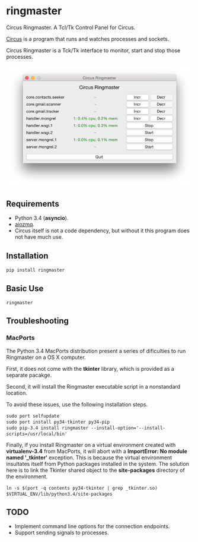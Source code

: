 # ringmaster

Circus Ringmaster. A Tcl/Tk Control Panel for Circus.

[Circus](http://github.com/circus-tent/circus) is a program that runs and
watches processes and sockets.

Circus Ringmaster is a Tck/Tk interface to monitor, start and stop those
processes.

![Ringmaster in action](in_action.png)

## Requirements

* Python 3.4 (**asyncio**).
* [aiozmq](https://github.com/aio-libs/aiozmq).
* Circus itself is not a code dependency, but without it this program does not
  have much use.

## Installation

    pip install ringmaster

## Basic Use

    ringmaster

## Troubleshooting

### MacPorts

The Python 3.4 MacPorts distribution present a series of dificulties to run
Ringmaster on a OS X computer.

First, it does not come with the **tkinter** library, which is provided as a
separate pacakge.

Second, it will install the Ringmaster executable script in a nonstandard
location.

To avoid these issues, use the following installation steps.

    sudo port selfupdate
    sudo port install py34-tkinter py34-pip
    sudo pip-3.4 install ringmaster --install-option='--install-scripts=/usr/local/bin'

Finally, if you install Ringmaster on a virtual environment created with
**virtualenv-3.4** from MacPorts, it will abort with a **ImportError: No module
named '_tkinter'** exception. This is because the virtual environment
insultates itself from Python packages installed in the system. The solution
here is to link the Tkinter shared object to the **site-packages** directory
of the environment.

    ln -s $(port -q contents py34-tkinter | grep _tkinter.so) $VIRTUAL_ENV/lib/python3.4/site-packages

## TODO

* Implement command line options for the connection endpoints.
* Support sending signals to processes.
